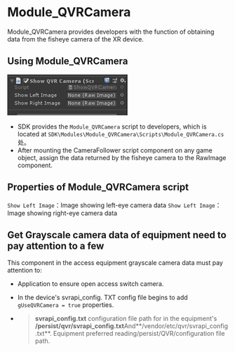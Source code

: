 # Module_QVRCamera
Module_QVRCamera provides developers with the function of obtaining data from the fisheye camera of the XR device.



## Using Module_QVRCamera

![QVRCamera.png](../../Images/Modules/QVRCamera.png)
* SDK provides the `Module_QVRCamera` script to developers, which is located at `SDK\Modules\Module_QVRCamera\Scripts\Module_QVRCamera.cs`处。
* After mounting the CameraFollower script component on any game object, assign the data returned by the fisheye camera  to the RawImage component.



## Properties of Module_QVRCamera script

`Show Left Image`：Image showing left-eye camera data
`Show Left Image`：Image showing right-eye camera data

##  Get Grayscale camera data of equipment need to pay attention to a few

This component in the access equipment grayscale camera data must pay attention to:

- Application to ensure open access switch camera.

- In the device's svrapi_config. TXT config file begins to add ` gUseQVRCamera = true ` properties.

- > **svrapi_config.txt** configuration file path for in the equipment's **/persist/qvr/svrapi_config.txt**And**/vendor/etc/qvr/svrapi_config.txt**. Equipment preferred reading/persist/QVR/configuration file path.
